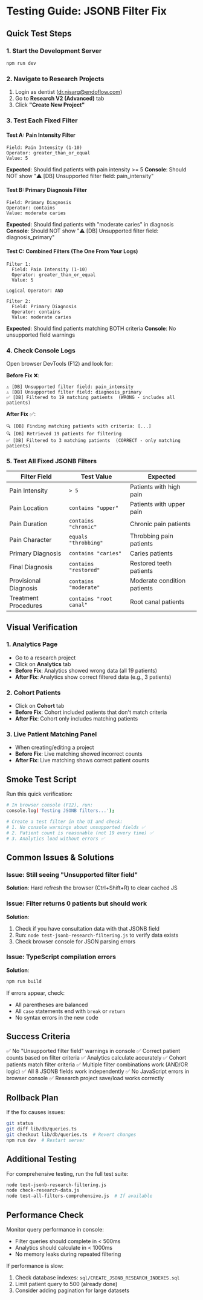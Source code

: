 # Testing Guide: JSONB Filter Fix

## Quick Test Steps

### 1. Start the Development Server
```bash
npm run dev
```

### 2. Navigate to Research Projects
1. Login as dentist (dr.nisarg@endoflow.com)
2. Go to **Research V2 (Advanced)** tab
3. Click **"Create New Project"**

### 3. Test Each Fixed Filter

#### Test A: Pain Intensity Filter
```
Field: Pain Intensity (1-10)
Operator: greater_than_or_equal
Value: 5
```
**Expected**: Should find patients with pain intensity >= 5
**Console**: Should NOT show "⚠️ [DB] Unsupported filter field: pain_intensity"

#### Test B: Primary Diagnosis Filter
```
Field: Primary Diagnosis
Operator: contains
Value: moderate caries
```
**Expected**: Should find patients with "moderate caries" in diagnosis
**Console**: Should NOT show "⚠️ [DB] Unsupported filter field: diagnosis_primary"

#### Test C: Combined Filters (The One From Your Logs)
```
Filter 1:
  Field: Pain Intensity (1-10)
  Operator: greater_than_or_equal
  Value: 5

Logical Operator: AND

Filter 2:
  Field: Primary Diagnosis
  Operator: contains
  Value: moderate caries
```
**Expected**: Should find patients matching BOTH criteria
**Console**: No unsupported field warnings

### 4. Check Console Logs
Open browser DevTools (F12) and look for:

**Before Fix** ❌:
```
⚠️ [DB] Unsupported filter field: pain_intensity
⚠️ [DB] Unsupported filter field: diagnosis_primary
✅ [DB] Filtered to 19 matching patients  (WRONG - includes all patients)
```

**After Fix** ✅:
```
🔍 [DB] Finding matching patients with criteria: [...]
🔍 [DB] Retrieved 19 patients for filtering
✅ [DB] Filtered to 3 matching patients  (CORRECT - only matching patients)
```

### 5. Test All Fixed JSONB Filters

| Filter Field | Test Value | Expected |
|--------------|------------|----------|
| Pain Intensity | `> 5` | Patients with high pain |
| Pain Location | `contains "upper"` | Patients with upper pain |
| Pain Duration | `contains "chronic"` | Chronic pain patients |
| Pain Character | `equals "throbbing"` | Throbbing pain patients |
| Primary Diagnosis | `contains "caries"` | Caries patients |
| Final Diagnosis | `contains "restored"` | Restored teeth patients |
| Provisional Diagnosis | `contains "moderate"` | Moderate condition patients |
| Treatment Procedures | `contains "root canal"` | Root canal patients |

## Visual Verification

### 1. Analytics Page
- Go to a research project
- Click on **Analytics** tab
- **Before Fix**: Analytics showed wrong data (all 19 patients)
- **After Fix**: Analytics show correct filtered data (e.g., 3 patients)

### 2. Cohort Patients
- Click on **Cohort** tab
- **Before Fix**: Cohort included patients that don't match criteria
- **After Fix**: Cohort only includes matching patients

### 3. Live Patient Matching Panel
- When creating/editing a project
- **Before Fix**: Live matching showed incorrect counts
- **After Fix**: Live matching shows correct patient counts

## Smoke Test Script

Run this quick verification:

```bash
# In browser console (F12), run:
console.log('Testing JSONB filters...');

# Create a test filter in the UI and check:
# 1. No console warnings about unsupported fields ✅
# 2. Patient count is reasonable (not 19 every time) ✅
# 3. Analytics load without errors ✅
```

## Common Issues & Solutions

### Issue: Still seeing "Unsupported filter field"
**Solution**: Hard refresh the browser (Ctrl+Shift+R) to clear cached JS

### Issue: Filter returns 0 patients but should work
**Solution**: 
1. Check if you have consultation data with that JSONB field
2. Run: `node test-jsonb-research-filtering.js` to verify data exists
3. Check browser console for JSON parsing errors

### Issue: TypeScript compilation errors
**Solution**: 
```bash
npm run build
```
If errors appear, check:
- All parentheses are balanced
- All `case` statements end with `break` or `return`
- No syntax errors in the new code

## Success Criteria

✅ No "Unsupported filter field" warnings in console
✅ Correct patient counts based on filter criteria
✅ Analytics calculate accurately
✅ Cohort patients match filter criteria
✅ Multiple filter combinations work (AND/OR logic)
✅ All 8 JSONB fields work independently
✅ No JavaScript errors in browser console
✅ Research project save/load works correctly

## Rollback Plan

If the fix causes issues:

```bash
git status
git diff lib/db/queries.ts
git checkout lib/db/queries.ts  # Revert changes
npm run dev  # Restart server
```

## Additional Testing

For comprehensive testing, run the full test suite:

```bash
node test-jsonb-research-filtering.js
node check-research-data.js
node test-all-filters-comprehensive.js  # If available
```

## Performance Check

Monitor query performance in console:
- Filter queries should complete in < 500ms
- Analytics should calculate in < 1000ms
- No memory leaks during repeated filtering

If performance is slow:
1. Check database indexes: `sql/CREATE_JSONB_RESEARCH_INDEXES.sql`
2. Limit patient query to 500 (already done)
3. Consider adding pagination for large datasets

